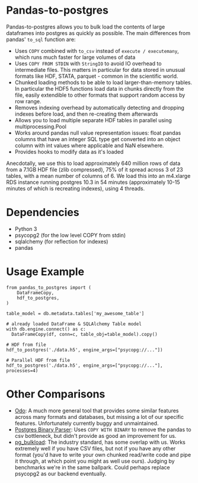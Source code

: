 # Pandas-to-postgres

Pandas-to-postgres allows you to bulk load the contents of large dataframes into postgres as quickly as possible. The main differences from pandas' `to_sql` function are:

- Uses `COPY` combined with `to_csv` instead of `execute / executemany`, which runs much faster for large volumes of data
- Uses `COPY FROM STDIN` with `StringIO` to avoid IO overhead to intermediate files. This matters in particular for data stored in unusual formats like HDF, STATA, parquet - common in the scientific world.
- Chunked loading methods to be able to load larger-than-memory tables. In particular the HDF5 functions load data in chunks directly from the file, easily extendible to other formats that support random access by row range.
- Removes indexing overhead by automatically detecting and dropping indexes before load, and then re-creating them afterwards
- Allows you to load multiple separate HDF tables in parallel using multiprocessing.Pool
- Works around pandas null value representation issues: float pandas columns that have an integer SQL type get converted into an object column with int values where applicable and NaN elsewhere.
- Provides hooks to modify data as it's loaded 

Anecdotally, we use this to load approximately 640 million rows of data from a 7.1GB HDF file (zlib compressed), 75% of it spread across 3 of 23 tables, with a mean number of columns of 6. We load this into an m4.xlarge RDS instance running postgres 10.3 in 54 minutes (approximately 10-15 minutes of which is recreating indexes), using 4 threads.

# Dependencies 

- Python 3
- psycopg2 (for the low level COPY from stdin)
- sqlalchemy (for reflection for indexes)
- pandas

# Usage Example

```python3
from pandas_to_postgres import (
    DataFrameCopy,
    hdf_to_postgres,
)

table_model = db.metadata.tables['my_awesome_table']

# already loaded DataFrame & SQLAlchemy Table model
with db.engine.connect() as c:
  DataFrameCopy(df, conn=c, table_obj=table_model).copy()

# HDF from file
hdf_to_postgres('./data.h5', engine_args=["psycopg://..."])

# Parallel HDF from file
hdf_to_postgres('./data.h5', engine_args=["psycopg://..."], processes=4)
```

# Other Comparisons
- [Odo](http://odo.pydata.org/): A much more general tool that provides some similar features across many formats and databases, but missing a lot of our specific features. Unfortunately currently buggy and unmaintained. 
- [Postgres Binary Parser](https://github.com/spitz-dan-l/postgres-binary-parser): Uses `COPY WITH BINARY` to remove the pandas to csv bottleneck, but didn't provide as good an improvement for us.
- [pg_bulkload](https://github.com/ossc-db/pg_bulkload): The industry standard, has some overlap with us. Works extremely well if you have CSV files, but not if you have any other format (you'd have to write your own chunked read/write code and pipe it through, at which point you might as well use ours). Judging by benchmarks we're in the same ballpark. Could perhaps replace psycopg2 as our backend eventually.
